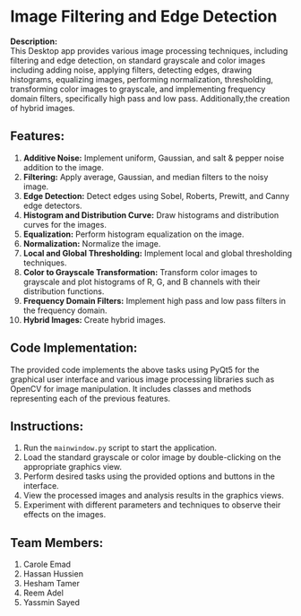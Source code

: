 # Image Filtering and Edge Detection



**Description:**  
This Desktop app provides various image processing techniques, including filtering and edge detection, on standard grayscale and color images including adding noise, applying filters, detecting edges, drawing histograms, equalizing images, performing normalization, thresholding, transforming color images to grayscale, and implementing frequency domain filters, specifically high pass and low pass. Additionally,the creation of hybrid images.

## Features:
1. **Additive Noise:** Implement uniform, Gaussian, and salt & pepper noise addition to the image.
2. **Filtering:** Apply average, Gaussian, and median filters to the noisy image.
3. **Edge Detection:** Detect edges using Sobel, Roberts, Prewitt, and Canny edge detectors.
4. **Histogram and Distribution Curve:** Draw histograms and distribution curves for the images.
5. **Equalization:** Perform histogram equalization on the image.
6. **Normalization:** Normalize the image.
7. **Local and Global Thresholding:** Implement local and global thresholding techniques.
8. **Color to Grayscale Transformation:** Transform color images to grayscale and plot histograms of R, G, and B channels with their distribution functions.
9. **Frequency Domain Filters:** Implement high pass and low pass filters in the frequency domain.
10. **Hybrid Images:** Create hybrid images.

## Code Implementation:
The provided code implements the above tasks using PyQt5 for the graphical user interface and various image processing libraries such as OpenCV for image manipulation. It includes classes and methods representing each of the previous features.

## Instructions:
1. Run the `mainwindow.py` script to start the application.
2. Load the standard grayscale or color image by double-clicking on the appropriate graphics view.
3. Perform desired tasks using the provided options and buttons in the interface.
4. View the processed images and analysis results in the graphics views.
5. Experiment with different parameters and techniques to observe their effects on the images.

## Team Members:
1) Carole Emad
2) Hassan Hussien
3) Hesham Tamer
4) Reem Adel
5) Yassmin Sayed

